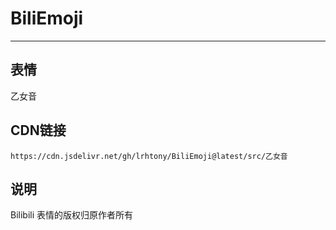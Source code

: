 
# BiliEmoji
---
## 表情
乙女音
## CDN链接
```
https://cdn.jsdelivr.net/gh/lrhtony/BiliEmoji@latest/src/乙女音
```
## 说明
Bilibili 表情的版权归原作者所有
